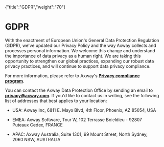 {"title":"GDPR","weight":"70"} 

# GDPR

With the enactment of European Union's General Data Protection Regulation (GDPR), we've updated our Privacy Policy and the way Axway collects and processes personal information. We welcome this change and understand the importance of data privacy as a human right. We are taking this opportunity to strengthen our global practices, expanding our robust data privacy practices, and will continue to support data privacy compliance.

For more information, please refer to Axway's **[Privacy compliance program](https://www.axway.com/gdpr)**.

You can contact the Axway Data Protection Office by sending an email to **[privacy@axway.com](mailto:privacy@axway.com)**. If you'd like to contact us in writing, see the following list of addresses that best applies to your location:

*   USA: Axway Inc, 6811 E. Mayo Blvd, 4th Floor, Phoenix, AZ 85054, USA
    
*   EMEA: Axway Software, Tour W, 102 Terrasse Boieldieu - 92807 Puteaux Cedex, FRANCE
    
*   APAC: Axway Australia, Suite 1301, 99 Mount Street, North Sydney, 2060 NSW, AUSTRALIA